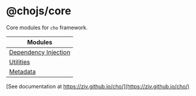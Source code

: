 # @chojs/core

Core modules for `cho` framework.

| Modules                             |
|-------------------------------------|
| [Dependency Injection](./di/mod.ts) |
| [Utilities](./utils/mod.ts)         |
| [Metadata](./meta/mod.ts)           |

[See documentation at https://ziv.github.io/cho/](https://ziv.github.io/cho/)
